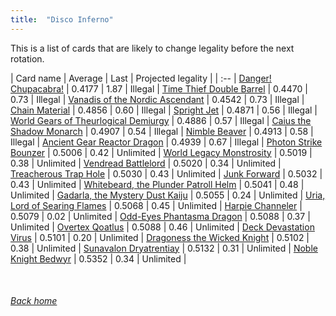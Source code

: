 ```yaml
---
title:  "Disco Inferno"
---
```


This is a list of cards that are likely to change legality before the next rotation.

| Card name | Average | Last | Projected legality |
| :-- |
[Danger! Chupacabra!](https://db.ygoprodeck.com/card/?search=Danger!%20Chupacabra!) | 0.4177 | 1.87 | Illegal |
[Time Thief Double Barrel](https://db.ygoprodeck.com/card/?search=Time%20Thief%20Double%20Barrel) | 0.4470 | 0.73 | Illegal |
[Vanadis of the Nordic Ascendant](https://db.ygoprodeck.com/card/?search=Vanadis%20of%20the%20Nordic%20Ascendant) | 0.4542 | 0.73 | Illegal |
[Chain Material](https://db.ygoprodeck.com/card/?search=Chain%20Material) | 0.4856 | 0.60 | Illegal |
[Spright Jet](https://db.ygoprodeck.com/card/?search=Spright%20Jet) | 0.4871 | 0.56 | Illegal |
[World Gears of Theurlogical Demiurgy](https://db.ygoprodeck.com/card/?search=World%20Gears%20of%20Theurlogical%20Demiurgy) | 0.4886 | 0.57 | Illegal |
[Caius the Shadow Monarch](https://db.ygoprodeck.com/card/?search=Caius%20the%20Shadow%20Monarch) | 0.4907 | 0.54 | Illegal |
[Nimble Beaver](https://db.ygoprodeck.com/card/?search=Nimble%20Beaver) | 0.4913 | 0.58 | Illegal |
[Ancient Gear Reactor Dragon](https://db.ygoprodeck.com/card/?search=Ancient%20Gear%20Reactor%20Dragon) | 0.4939 | 0.67 | Illegal |
[Photon Strike Bounzer](https://db.ygoprodeck.com/card/?search=Photon%20Strike%20Bounzer) | 0.5006 | 0.42 | Unlimited |
[World Legacy Monstrosity](https://db.ygoprodeck.com/card/?search=World%20Legacy%20Monstrosity) | 0.5019 | 0.38 | Unlimited |
[Vendread Battlelord](https://db.ygoprodeck.com/card/?search=Vendread%20Battlelord) | 0.5020 | 0.34 | Unlimited |
[Treacherous Trap Hole](https://db.ygoprodeck.com/card/?search=Treacherous%20Trap%20Hole) | 0.5030 | 0.43 | Unlimited |
[Junk Forward](https://db.ygoprodeck.com/card/?search=Junk%20Forward) | 0.5032 | 0.43 | Unlimited |
[Whitebeard, the Plunder Patroll Helm](https://db.ygoprodeck.com/card/?search=Whitebeard,%20the%20Plunder%20Patroll%20Helm) | 0.5041 | 0.48 | Unlimited |
[Gadarla, the Mystery Dust Kaiju](https://db.ygoprodeck.com/card/?search=Gadarla,%20the%20Mystery%20Dust%20Kaiju) | 0.5055 | 0.24 | Unlimited |
[Uria, Lord of Searing Flames](https://db.ygoprodeck.com/card/?search=Uria,%20Lord%20of%20Searing%20Flames) | 0.5068 | 0.45 | Unlimited |
[Harpie Channeler](https://db.ygoprodeck.com/card/?search=Harpie%20Channeler) | 0.5079 | 0.02 | Unlimited |
[Odd-Eyes Phantasma Dragon](https://db.ygoprodeck.com/card/?search=Odd-Eyes%20Phantasma%20Dragon) | 0.5088 | 0.37 | Unlimited |
[Overtex Qoatlus](https://db.ygoprodeck.com/card/?search=Overtex%20Qoatlus) | 0.5088 | 0.46 | Unlimited |
[Deck Devastation Virus](https://db.ygoprodeck.com/card/?search=Deck%20Devastation%20Virus) | 0.5101 | 0.20 | Unlimited |
[Dragoness the Wicked Knight](https://db.ygoprodeck.com/card/?search=Dragoness%20the%20Wicked%20Knight) | 0.5102 | 0.38 | Unlimited |
[Sunavalon Dryatrentiay](https://db.ygoprodeck.com/card/?search=Sunavalon%20Dryatrentiay) | 0.5132 | 0.31 | Unlimited |
[Noble Knight Bedwyr](https://db.ygoprodeck.com/card/?search=Noble%20Knight%20Bedwyr) | 0.5352 | 0.34 | Unlimited |

<br>

###### [Back home](index)